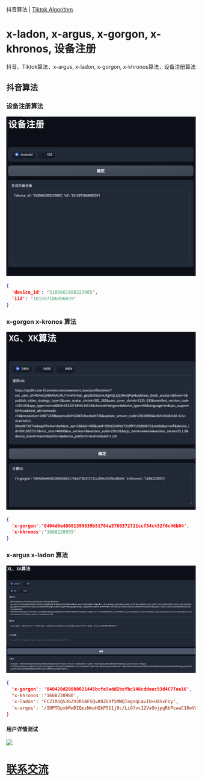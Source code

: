 抖音算法 | [Tiktok Algorithm](README_tt.md)


# x-ladon, x-argus, x-gorgon, x-khronos, 设备注册
抖音、Tiktok算法，x-argus, x-ladon, x-gorgon, x-khronos算法，设备注册算法  


## 抖音算法

### 设备注册算法
<img src="./data/dy_reg.png">

```json
{
  'device_id': '3109861000223965',
  'iid': '101597186886039'
}
```

### x-gorgon x-kronos 算法
<img src="./data/dy_xg.png">

```json
{
  'x-gorgon':'0404d0e40001399639b51704a5760372721ccf34c432f6c46b04',
  'x-khronos':'1668220955'
}
```

### x-argus x-ladon 算法
<img src="./data/dy_xa.png">

```json
{
  'x-gorgon': '040420d20000021445bcfe5add2bofbc146cddeec93d4C7Tee16',
  "x-khronos':'1668220980', 
  'x-ladon': 'FCZIXGQS3bZV2RS4FSQvKOZGVf5MWQTognqLavIU+U8SxFzy',
  'x-argus': '/IHPTDpxbRwDIQpzNmuHQkP511j9c/LiGfvc12VsOojpgRbPcwaC10oVU5U3kWNWSiGePsc8TcY×Q4NqoAb5T6+|fi5AFhSEptuRTk2bzm8p79n2wMnSUwkIHH5spFaKmHXm38bXWSMgYGEG6Xh|4/8tRZNtQU2kX5vbFR9ujAQH244IbM8TNy5|gvmZqdY9IT4 ngrsNi3vfvy9lcdo2n8TYiRxE9tWIwwKTWV7Utgcu7bWRmkylhozbNkCNrDiT40='
}
```

#### 用户详情测试
<img src="./data/dy_userinfo.gif">


# [联系交流](https://t.me/xgxkxaxl)